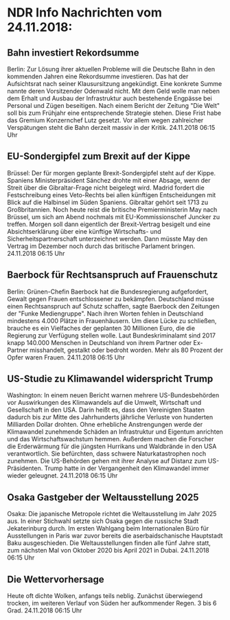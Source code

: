 # NDR Info Nachrichten vom 24.11.2018:


## Bahn investiert Rekordsumme
Berlin: Zur Lösung ihrer aktuellen Probleme will die Deutsche Bahn in den kommenden Jahren eine Rekordsumme investieren. Das hat der Aufsichtsrat nach seiner Klausursitzung angekündigt. Eine konkrete Summe nannte deren Vorsitzender Odenwald nicht. Mit dem Geld wolle man neben dem Erhalt und Ausbau der Infrastruktur auch bestehende Engpässe bei Personal und Zügen beseitigen. Nach einem Bericht der Zeitung "Die Welt" soll bis zum Frühjahr eine entsprechende Strategie stehen. Diese Frist habe das Gremium Konzernchef Lutz gesetzt. Vor allem wegen zahlreicher Verspätungen steht die Bahn derzeit massiv in der Kritik. 24.11.2018 06:15 Uhr 

## EU-Sondergipfel zum Brexit auf der Kippe
Brüssel: Der für morgen geplante Brexit-Sondergipfel steht auf der Kippe. Spaniens Ministerpräsident Sánchez drohte mit einer Absage, wenn der Streit über die Gibraltar-Frage nicht beigelegt wird. Madrid fordert die Festschreibung eines Veto-Rechts bei allen künftigen Entscheidungen mit Blick auf die Halbinsel im Süden Spaniens. Gibraltar gehört seit 1713 zu Großbritannien. Noch heute reist die britische Premierministerin May nach Brüssel, um sich am Abend nochmals mit EU-Kommissionschef Juncker zu treffen. Morgen soll dann eigentlich der Brexit-Vertrag besigelt und eine Absichtserklärung über eine künftige Wirtschafts- und Sicherheitspartnerschaft unterzeichnet werden. Dann müsste May den Vertrag im Dezember noch durch das britische Parlament bringen. 24.11.2018 06:15 Uhr 

## Baerbock für Rechtsanspruch auf Frauenschutz
Berlin: Grünen-Chefin Baerbock hat die Bundesregierung aufgefordert, Gewalt gegen Frauen entschlossener zu bekämpfen. Deutschland müsse einen Rechtsanspruch auf Schutz schaffen, sagte Baerbock den Zeitungen der "Funke Mediengruppe". Nach ihren Worten fehlen in Deutschland mindestens 4.000 Plätze in Frauenhäusern. Um diese Lücke zu schließen, brauche es ein Vielfaches der geplanten 30 Millionen Euro, die die Regierung zur Verfügung stellen wolle. Laut Bundeskriminalamt sind 2017 knapp 140.000 Menschen in Deutschland von ihrem Partner oder Ex-Partner misshandelt, gestalkt oder bedroht worden. Mehr als 80 Prozent der Opfer waren Frauen. 24.11.2018 06:15 Uhr 

## US-Studie zu Klimawandel widerspricht Trump
Washington: In einem neuen Bericht warnen mehrere US-Bundesbehörden vor Auswirkungen des Klimawandels auf die Umwelt, Wirtschaft und Gesellschaft in den USA. Darin heißt es, dass den Vereinigten Staaten dadurch bis zur Mitte des Jahrhunderts jährliche Verluste von hunderten Milliarden Dollar drohten. Ohne erhebliche Anstrengungen werde der Klimawandel zunehmende Schäden an Infrastruktur und Eigentum anrichten und das Wirtschaftswachstum hemmen. Außerdem machen die Forscher die Erderwärmung für die jüngsten Hurrikans und Waldbrände in den USA verantwortlich. Sie befürchten, dass schwere Naturkatastrophen noch zunehmen. Die US-Behörden gehen mit ihrer Analyse auf Distanz zum US-Präsidenten. Trump hatte in der Vergangenheit den Klimawandel immer wieder geleugnet. 24.11.2018 06:15 Uhr 

## Osaka Gastgeber der Weltausstellung 2025
Osaka: Die japanische Metropole richtet die Weltausstellung im Jahr 2025 aus. In einer Stichwahl setzte sich Osaka gegen die russische Stadt Jekaterinburg durch. Im ersten Wahlgang beim Internationalen Büro für Ausstellungen in Paris war zuvor bereits die aserbaidschanische Hauptstadt Baku ausgeschieden. Die Weltausstellungen finden alle fünf Jahre statt, zum nächsten Mal von Oktober 2020 bis April 2021 in Dubai. 24.11.2018 06:15 Uhr 

## Die Wettervorhersage
Heute oft dichte Wolken, anfangs teils neblig. Zunächst überwiegend trocken, im weiteren Verlauf von Süden her aufkommender Regen. 3 bis 6 Grad. 24.11.2018 06:15 Uhr 
